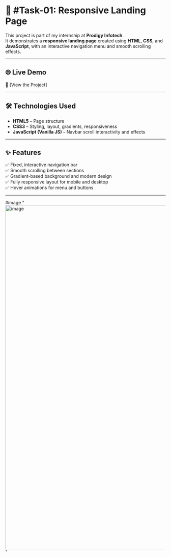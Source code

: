 # 🧩 #Task-01: Responsive Landing Page  

This project is part of my internship at **Prodigy Infotech**.  
It demonstrates a **responsive landing page** created using **HTML**, **CSS**, and **JavaScript**, with an interactive navigation menu and smooth scrolling effects.

---

## 🌐 Live Demo  
🔗 [View the Project]  



---

## 🛠️ Technologies Used  
- **HTML5** – Page structure  
- **CSS3** – Styling, layout, gradients, responsiveness  
- **JavaScript (Vanilla JS)** – Navbar scroll interactivity and effects  

---

## ✨ Features  
✅ Fixed, interactive navigation bar  
✅ Smooth scrolling between sections  
✅ Gradient-based background and modern design  
✅ Fully responsive layout for mobile and desktop  
✅ Hover animations for menu and buttons  

---
#image
"<img width="1920" height="1080" alt="image" src="https://github.com/user-attachments/assets/2c1ccb77-4340-401c-b063-f2c7af01dc01" />"

